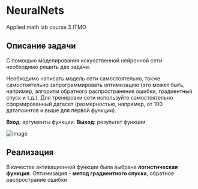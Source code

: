 # NeuralNets
Applied math lab course 3 ITMO

## Описание задачи 
С помощью моделирования искусственной нейронной сети необходимо решить две задачи.

Необходимо написать модель сети самостоятельно,
также самостоятельно запрограммировать оптимизацию (это может быть, например,
алгоритм обратного распространения ошибки, градиентный спуск и т.д.). Для тренировки
сети используйте самостоятельно сформированный датасет (размерностью, например, от
100 датапоинтов и выше для первой функции).

**Вход**: аргументы функции. **Выход**: результат функции

![image](https://user-images.githubusercontent.com/29158476/60629466-947d3b80-9dfe-11e9-891a-d6e815017d1e.png)

## Реализация 

В качестве активационной функции была выбрана **логистическая функция**.
Оптимизация - **метод градиентного спуска**, обратное распространие ошибки
